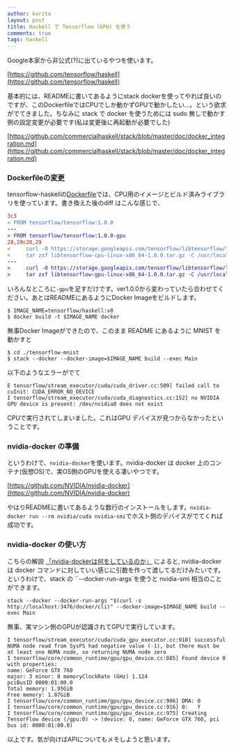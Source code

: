 ```yaml
---
author: karita
layout: post
title: Haskell で Tensorflow (GPU) を使う
comments: true
tags: haskell
---
```


Google本家から非公式(?)に出ているやつを使います。

[https://github.com/tensorflow/haskell](https://github.com/tensorflow/haskell)

基本的には、READMEに書いてあるようにstack dockerを使ってやれば良いのですが、このDockerfileではCPUでしか動かずGPUで動かしたい...。という欲求がでてきました。ちなみに stack で docker を使うためには sudo 無しで動かす例の設定変更が必要です(私は変更後に再起動が必要でした)

[https://github.com/commercialhaskell/stack/blob/master/doc/docker_integration.md](https://github.com/commercialhaskell/stack/blob/master/doc/docker_integration.md)


### Dockerfileの変更

tensorflow-haskellの[Dockerfile](https://github.com/tensorflow/haskell/blob/master/docker/Dockerfile)では、CPU用のイメージとビルド済みライブラリを使っています。書き換えた後のdiff はこんな感じで、

``` diff
3c3
< FROM tensorflow/tensorflow:1.0.0
---
> FROM tensorflow/tensorflow:1.0.0-gpu
28,29c28,29
<     curl -O https://storage.googleapis.com/tensorflow/libtensorflow/libtensorflow-cpu-linux-x86_64-1.0.0.tar.gz && \
<     tar zxf libtensorflow-cpu-linux-x86_64-1.0.0.tar.gz -C /usr/local && \
---
>     curl -O https://storage.googleapis.com/tensorflow/libtensorflow/libtensorflow-gpu-linux-x86_64-1.0.0.tar.gz && \
>     tar zxf libtensorflow-gpu-linux-x86_64-1.0.0.tar.gz -C /usr/local && \
```

いろんなところに`-gpu`を足すだけです。ver1.0.0から変わっていたら合わせてください。あとはREADMEにあるようにDocker Imageをビルドします。

``` console
$ IMAGE_NAME=tensorflow/haskell:v0
$ docker build -t $IMAGE_NAME docker
```

無事Docker Imageができたので、このまま README にあるように MNIST を動かすと

``` console
$ cd ./tensorflow-mnist
$ stack --docker --docker-image=$IMAGE_NAME build --exec Main
```

以下のようなエラーがでて

```
E tensorflow/stream_executor/cuda/cuda_driver.cc:509] failed call to cuInit: CUDA_ERROR_NO_DEVICE
I tensorflow/stream_executor/cuda/cuda_diagnostics.cc:152] no NVIDIA GPU device is present: /dev/nvidia0 does not exist
```

CPUで実行されてしまいました。これはGPU デバイスが見つからなかったということです。


### nvidia-docker の準備

というわけで、`nvidia-docker`を使います。nvidia-docker は docker 上のコンテナ(仮想OS)で、実OS側のGPUを使える凄いやつです。

[https://github.com/NVIDIA/nvidia-docker](https://github.com/NVIDIA/nvidia-docker)

やはりREADMEに書いてあるような数行のインストールをします。`nvidia-docker run --rm nvidia/cuda nvidia-smi`でホスト側のデバイスがでてくれば成功です。

### nvidia-docker の使い方

こちらの解説 [「nvidia-dockerは何をしているのか」](http://qiita.com/toshitanian/items/8aaca6b867099ebd442d) によると, nvidia-docker は docker コマンドに対していい感じに引数を作って渡してるだけみたいです。というわけで、stack の ``--docker-run-args`を使うと nvidia-smi 相当のことができます。

```
stack --docker --docker-run-args "$(curl -s http://localhost:3476/docker/cli)" --docker-image=$IMAGE_NAME build --exec Main
```

無事、実マシン側のGPUが認識されてGPUで実行しています。

```
I tensorflow/stream_executor/cuda/cuda_gpu_executor.cc:910] successful NUMA node read from SysFS had negative value (-1), but there must be at least one NUMA node, so returning NUMA node zero
I tensorflow/core/common_runtime/gpu/gpu_device.cc:885] Found device 0 with properties: 
name: GeForce GTX 760
major: 3 minor: 0 memoryClockRate (GHz) 1.124
pciBusID 0000:01:00.0
Total memory: 1.95GiB
Free memory: 1.07GiB
I tensorflow/core/common_runtime/gpu/gpu_device.cc:906] DMA: 0 
I tensorflow/core/common_runtime/gpu/gpu_device.cc:916] 0:   Y 
I tensorflow/core/common_runtime/gpu/gpu_device.cc:975] Creating TensorFlow device (/gpu:0) -> (device: 0, name: GeForce GTX 760, pci bus id: 0000:01:00.0)
```

以上です。気が向けばAPIについてもメモしようと思います。


